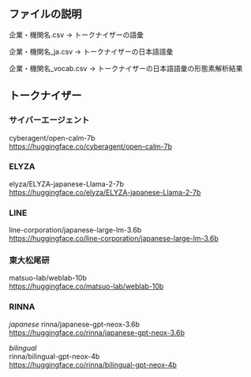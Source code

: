 ## ファイルの説明

企業・機関名.csv → トークナイザーの語彙

企業・機関名_ja.csv → トークナイザーの日本語語彙

企業・機関名_vocab.csv → トークナイザーの日本語語彙の形態素解析結果

## トークナイザー
### サイバーエージェント
cyberagent/open-calm-7b  
https://huggingface.co/cyberagent/open-calm-7b

### ELYZA
elyza/ELYZA-japanese-Llama-2-7b  
https://huggingface.co/elyza/ELYZA-japanese-Llama-2-7b

### LINE
line-corporation/japanese-large-lm-3.6b  
https://huggingface.co/line-corporation/japanese-large-lm-3.6b

### 東大松尾研
matsuo-lab/weblab-10b  
https://huggingface.co/matsuo-lab/weblab-10b

### RINNA
*japanese*
rinna/japanese-gpt-neox-3.6b  
https://huggingface.co/rinna/japanese-gpt-neox-3.6b

*bilingual*  
rinna/bilingual-gpt-neox-4b  
https://huggingface.co/rinna/bilingual-gpt-neox-4b
